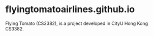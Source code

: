 # flyingtomatoairlines.github.io
Flying Tomato (CS3382), is a project developed in CityU Hong Kong CS3382.
